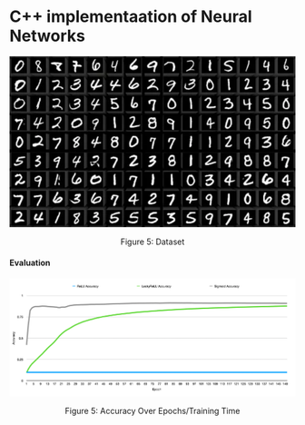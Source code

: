 #  C++ implementaation of Neural Networks


![](pics/dataset.png)

$$
\text{Figure 5: Dataset}
$$

#### Evaluation


![](pics/training.png)

$$
\text{Figure 5: Accuracy Over Epochs/Training Time}
$$
